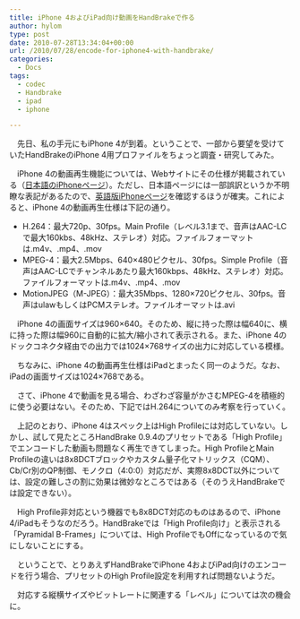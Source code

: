 ```yaml
---
title: iPhone 4およびiPad向け動画をHandBrakeで作る
author: hylom
type: post
date: 2010-07-28T13:34:04+00:00
url: /2010/07/28/encode-for-iphone4-with-handbrake/
categories:
  - Docs
tags:
  - codec
  - Handbrake
  - ipad
  - iphone

---
```

　先日、私の手元にもiPhone 4が到着。ということで、一部から要望を受けていたHandBrakeのiPhone 4用プロファイルをちょっと調査・研究してみた。

　iPhone 4の動画再生機能については、Webサイトにその仕様が掲載されている（[日本語のiPhoneページ][1]）。ただし、日本語ページには一部誤訳というか不明瞭な表記があるたので、[英語版iPhoneページ][2]を確認するほうが確実。これによると、iPhone 4の動画再生仕様は下記の通り。

  * H.264：最大720p、30fps。Main Profile（レベル3.1まで、音声はAAC-LCで最大160kbs、48kHz、ステレオ）対応。ファイルフォーマットは.m4v、.mp4、.mov
  * MPEG-4：最大2.5Mbps、640×480ピクセル、30fps。Simple Profile（音声はAAC-LCでチャンネルあたり最大160kbps、48kHz、ステレオ）対応。ファイルフォーマットは.m4v、.mp4、.mov
  * MotionJPEG（M-JPEG）：最大35Mbps、1280×720ピクセル、30fps。音声はulawもしくはPCMステレオ。ファイルオーマットは.avi

　iPhone 4の画面サイズは960×640。そのため、縦に持った際は幅640に、横に持った際は幅960に自動的に拡大/縮小されて表示される。また、iPhone 4のドックコネクタ経由での出力では1024×768サイズの出力に対応している模様。

　ちなみに、iPhone 4の動画再生仕様はiPadとまったく同一のようだ。なお、iPadの画面サイズは1024×768である。

　さて、iPhone 4で動画を見る場合、わざわざ容量がかさむMPEG-4を積極的に使う必要はない。そのため、下記ではH.264についてのみ考察を行っていく。

　上記のとおり、iPhone 4はスペック上はHigh Profileには対応していない。しかし、試して見たところHandBrake 0.9.4のプリセットである「High Profile」でエンコードした動画も問題なく再生できてしまった。High ProfileとMain Profileの違いは8x8DCTブロックやカスタム量子化マトリックス（CQM）、Cb/Cr別のQP制御、モノクロ（4:0:0）対応だが、実際8x8DCT以外については、設定の難しさの割に効果は微妙なところではある（そのうえHandBrakeでは設定できない）。

　High Profile非対応という機器でも8x8DCT対応のものはあるので、iPhone 4/iPadもそうなのだろう。HandBrakeでは「High Profile向け」と表示される「Pyramidal B-Frames」については、High ProfileでもOffになっているので気にしないことにする。

　ということで、とりあえずHandBrakeでiPhone 4およびiPad向けのエンコードを行う場合、プリセットのHigh Profile設定を利用すれば問題ないようだ。

　対応する縦横サイズやビットレートに関連する「レベル」については次の機会に。

 [1]: http://www.apple.com/jp/iphone/specs.html
 [2]: http://www.apple.com/iphone/specs.html